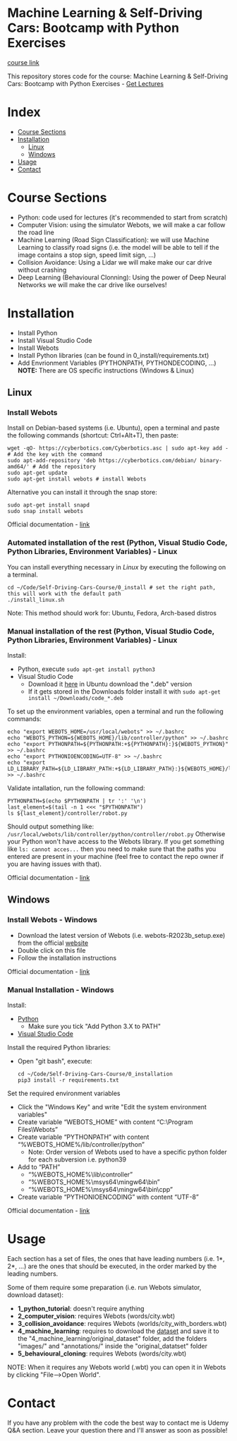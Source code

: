 # Machine Learning & Self-Driving Cars: Bootcamp with Python Exercises

[course link](https://www.udemy.com/course/machine-learning-self-driving-cars/learn/lecture/29839162#overview)

This repository stores code for the course: Machine Learning & Self-Driving Cars: Bootcamp with Python Exercises - [Get Lectures](https://gradientinsight.com/learning/)

# Index

- [Course Sections](#course-sections)
- [Installation](#installation)
  - [Linux](#linux)
  - [Windows](#windows)
- [Usage](#usage)
- [Contact](#contact)

# Course Sections

- Python: code used for lectures (it's recommended to start from scratch)
- Computer Vision: using the simulator Webots, we will make a car follow the road line
- Machine Learning (Road Sign Classification): we will use Machine Learning to classify road signs (i.e. the model will be able to tell if the image contains a stop sign, speed limit sign, ...)
- Collision Avoidance: Using a Lidar we will make make our car drive without crashing
- Deep Learning (Behavioural Clonning): Using the power of Deep Neural Networks we will make the car drive like ourselves!

# Installation

- Install Python
- Install Visual Studio Code
- Install Webots
- Install Python libraries (can be found in 0_install/requirements.txt)
- Add Envrionment Variables (PYTHONPATH, PYTHONDECODING, ...)
  **NOTE:** There are OS specific instructions (Windows & Linux)

## Linux

### Install Webots

Install on Debian-based systems (i.e. Ubuntu), open a terminal and paste the following commands (shortcut: Ctrl+Alt+T), then paste:

```
wget -qO- https://cyberbotics.com/Cyberbotics.asc | sudo apt-key add - # Add the key with the command
sudo apt-add-repository 'deb https://cyberbotics.com/debian/ binary-amd64/' # Add the repository
sudo apt-get update
sudo apt-get install webots # install Webots
```

Alternative you can install it through the snap store:

```
sudo apt-get install snapd
sudo snap install webots
```

Official documentation - [link](https://cyberbotics.com/doc/guide/installation-procedure#installation-on-linux)

### Automated installation of the rest (Python, Visual Studio Code, Python Libraries, Environment Variables) - Linux

You can install everything necessary in _Linux_ by executing the following on a terminal.

```
cd ~/Code/Self-Driving-Cars-Course/0_install # set the right path, this will work with the default path
./install_linux.sh
```

Note: This method should work for: Ubuntu, Fedora, Arch-based distros

### Manual installation of the rest (Python, Visual Studio Code, Python Libraries, Environment Variables) - Linux

Install:

- Python, execute `sudo apt-get install python3`
- Visual Studio Code
  - Download it [here](https://code.visualstudio.com/download) in Ubuntu download the ".deb" version
  - If it gets stored in the Downloads folder install it with `sudo apt-get install ~/Downloads/code_*.deb`

To set up the environment variables, open a terminal and run the following commands:

```
echo "export WEBOTS_HOME=/usr/local/webots" >> ~/.bashrc
echo "WEBOTS_PYTHON=${WEBOTS_HOME}/lib/controller/python" >> ~/.bashrc
echo "export PYTHONPATH=${PYTHONPATH:+${PYTHONPATH}:}${WEBOTS_PYTHON}" >> ~/.bashrc
echo "export PYTHONIOENCODING=UTF-8" >> ~/.bashrc
echo "export LD_LIBRARY_PATH=${LD_LIBRARY_PATH:+${LD_LIBRARY_PATH}:}${WEBOTS_HOME}/lib/controller" >> ~/.bashrc
```

Validate intallation, run the following command:

```
PYTHONPATH=$(echo $PYTHONPATH | tr ':' '\n')
last_element=$(tail -n 1 <<< "$PYTHONPATH")
ls ${last_element}/controller/robot.py
```

Should output something like:
`/usr/local/webots/lib/controller/python/controller/robot.py`
Otherwise your Python won't have access to the Webots library. If you get something like `ls: cannot acces...` then you need to make sure that the paths you entered are present in your machine (feel free to contact the repo owner if you are having issues with that).

Official documentation - [link](https://cyberbotics.com/doc/guide/using-your-ide?tab-language=python&tab-os=linux#pycharm)

## Windows

### Install Webots - Windows

- Download the latest version of Webots (i.e. webots-R2023b_setup.exe) from the official [website](https://cyberbotics.com/)
- Double click on this file
- Follow the installation instructions

Official documentation - [link](https://cyberbotics.com/doc/guide/installation-procedure#installation-on-windows)

### Manual Installation - Windows

Install:

- [Python](https://www.python.org/downloads/)
  - Make sure you tick "Add Python 3.X to PATH"
- [Visual Studio Code](https://code.visualstudio.com/download)

Install the required Python libraries:

- Open "git bash", execute:
  ```
  cd ~/Code/Self-Driving-Cars-Course/0_installation
  pip3 install -r requirements.txt
  ```

Set the required environment variables

- Click the "Windows Key" and write "Edit the system environment variables"
- Create variable “WEBOTS_HOME” with content “C:\Program Files\Webots”
- Create variable “PYTHONPATH” with content “%WEBOTS_HOME%/lib/controller/python”
  - Note: Order version of Webots used to have a specific python folder for each subversion i.e. python39
- Add to “PATH”
  - “%WEBOTS_HOME%\lib\controller”
  - “%WEBOTS_HOME%\msys64\mingw64\bin”
  - “%WEBOTS_HOME%\msys64\mingw64\bin\cpp”
- Create variable “PYTHONIOENCODING” with content “UTF-8”

Official documentation - [link](https://cyberbotics.com/doc/guide/using-your-ide?tab-language=python&tab-os=windows#pycharm)

# Usage

Each section has a set of files, the ones that have leading numbers (i.e. 1*, 2*, ...) are the ones that should be executed, in the order marked by the leading numbers.

Some of them require some preparation (i.e. run Webots simulator, download dataset):

- **1_python_tutorial**: doesn't require anything
- **2_computer_vision**: requires Webots (words/city.wbt)
- **3_collision_avoidance**: requires Webots (worlds/city_with_borders.wbt)
- **4_machine_learning**: requires to download the [dataset](https://www.kaggle.com/andrewmvd/road-sign-detection) and save it to the "4_machine_learning/original_dataset" folder, add the folders "images/" and "annotations/" inside the "original_datatset" folder
- **5_behavioural_cloning**: requires Webots (words/city.wbt)

NOTE: When it requires any Webots world (.wbt) you can open it in Webots by clicking "File-->Open World".

# Contact

If you have any problem with the code the best way to contact me is Udemy Q&A section. Leave your question there and I'll answer as soon as possible!
